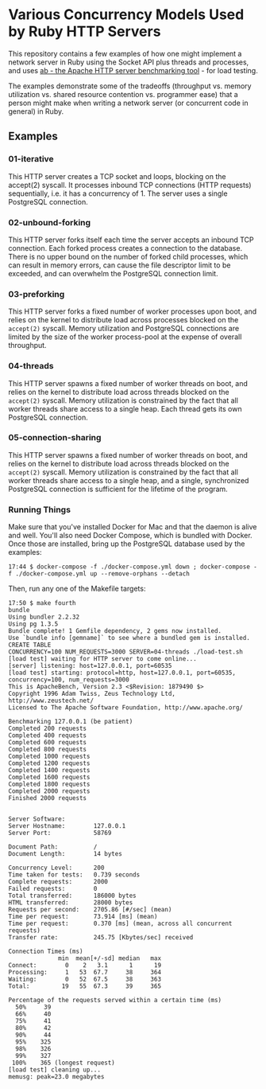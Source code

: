 # Various Concurrency Models Used by Ruby HTTP Servers

This repository contains a few examples of how one might implement a network
server in Ruby using the Socket API plus threads and processes, and uses [ab -
the Apache HTTP server benchmarking tool][1] - for load testing.

The examples demonstrate some of the tradeoffs (throughput vs. memory
utilization vs. shared resource contention vs. programmer ease) that a person
might make when writing a network server (or concurrent code in general) in
Ruby.

## Examples

### 01-iterative

This HTTP server creates a TCP socket and loops, blocking on the accept(2)
syscall. It processes inbound TCP connections (HTTP requests) sequentially, i.e.
it has a concurrency of 1. The server uses a single PostgreSQL connection.

### 02-unbound-forking

This HTTP server forks itself each time the server accepts an inbound TCP
connection. Each forked process creates a connection to the database. There is
no upper bound on the number of forked child processes, which can result in
memory errors, can cause the file descriptor limit to be exceeded, and can
overwhelm the PostgreSQL connection limit.

### 03-preforking

This HTTP server forks a fixed number of worker processes upon boot, and relies
on the kernel to distribute load across processes blocked on the `accept(2)`
syscall. Memory utilization and PostgreSQL connections are limited by the size
of the worker process-pool at the expense of overall throughput.

### 04-threads

This HTTP server spawns a fixed number of worker threads on boot, and relies on
the kernel to distribute load across threads blocked on the `accept(2)` syscall.
Memory utilization is constrained by the fact that all worker threads share
access to a single heap. Each thread gets its own PostgreSQL connection.

### 05-connection-sharing

This HTTP server spawns a fixed number of worker threads on boot, and relies on
the kernel to distribute load across threads blocked on the `accept(2)` syscall.
Memory utilization is constrained by the fact that all worker threads share
access to a single heap, and a single, synchronized PostgreSQL connection is
sufficient for the lifetime of the program.

[1]: https://httpd.apache.org/docs/2.4/programs/ab.html

### Running Things

Make sure that you've installed Docker for Mac and that the daemon is alive and
well. You'll also need Docker Compose, which is bundled with Docker. Once those
are installed, bring up the PostgreSQL database used by the examples:

```shell
17:44 $ docker-compose -f ./docker-compose.yml down ; docker-compose -f ./docker-compose.yml up --remove-orphans --detach
```

Then, run any one of the Makefile targets:

```shell
17:50 $ make fourth
bundle
Using bundler 2.2.32
Using pg 1.3.5
Bundle complete! 1 Gemfile dependency, 2 gems now installed.
Use `bundle info [gemname]` to see where a bundled gem is installed.
CREATE TABLE
CONCURRENCY=100 NUM_REQUESTS=3000 SERVER=04-threads ./load-test.sh
[load test] waiting for HTTP server to come online...
[server] listening: host=127.0.0.1, port=60535
[load test] starting: protocol=http, host=127.0.0.1, port=60535, concurrency=100, num_requests=3000
This is ApacheBench, Version 2.3 <$Revision: 1879490 $>
Copyright 1996 Adam Twiss, Zeus Technology Ltd, http://www.zeustech.net/
Licensed to The Apache Software Foundation, http://www.apache.org/

Benchmarking 127.0.0.1 (be patient)
Completed 200 requests
Completed 400 requests
Completed 600 requests
Completed 800 requests
Completed 1000 requests
Completed 1200 requests
Completed 1400 requests
Completed 1600 requests
Completed 1800 requests
Completed 2000 requests
Finished 2000 requests


Server Software:
Server Hostname:        127.0.0.1
Server Port:            58769

Document Path:          /
Document Length:        14 bytes

Concurrency Level:      200
Time taken for tests:   0.739 seconds
Complete requests:      2000
Failed requests:        0
Total transferred:      186000 bytes
HTML transferred:       28000 bytes
Requests per second:    2705.86 [#/sec] (mean)
Time per request:       73.914 [ms] (mean)
Time per request:       0.370 [ms] (mean, across all concurrent requests)
Transfer rate:          245.75 [Kbytes/sec] received

Connection Times (ms)
              min  mean[+/-sd] median   max
Connect:        0    2   3.1      1      19
Processing:     1   53  67.7     38     364
Waiting:        0   52  67.5     38     363
Total:         19   55  67.3     39     365

Percentage of the requests served within a certain time (ms)
  50%     39
  66%     40
  75%     41
  80%     42
  90%     44
  95%    325
  98%    326
  99%    327
 100%    365 (longest request)
[load test] cleaning up...
memusg: peak=23.0 megabytes
```